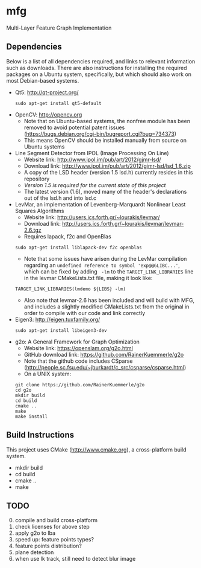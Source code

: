 mfg
===
Multi-Layer Feature Graph Implementation


Dependencies
------------
Below is a list of all dependencies required, and links to relevant information such as downloads.  There are also instructions for installing the required packages on a Ubuntu system, specifically, but which should also work on most Debian-based systems.
* Qt5: http://qt-project.org/
   ```
   sudo apt-get install qt5-default
   ```
* OpenCV: http://opencv.org
   * Note that on Ubuntu-based systems, the nonfree module has been removed to avoid potential patent issues (https://bugs.debian.org/cgi-bin/bugreport.cgi?bug=734373)
   * This means OpenCV should be installed manually from source on Ubuntu systems
* Line Segment Detector from IPOL (Image Processing On Line)
   * Website link: http://www.ipol.im/pub/art/2012/gjmr-lsd/
   * Download link: http://www.ipol.im/pub/art/2012/gjmr-lsd/lsd_1.6.zip
   * A copy of the LSD header (version 1.5 lsd.h) currently resides in this repository
   * *Version 1.5 is required for the current state of this project*
   * The latest version (1.6), moved many of the header's declarations out of the lsd.h and into lsd.c
* LevMar, an implementation of Levenberg-Marquardt Nonlinear Least Squares Algorithms
   * Website link: http://users.ics.forth.gr/~lourakis/levmar/
   * Download link: http://users.ics.forth.gr/~lourakis/levmar/levmar-2.6.tgz
   * Requires lapack, f2c and OpenBlas
   ```
   sudo apt-get install liblapack-dev f2c openblas
   ```
   * Note that some issues have arisen during the LevMar compilation regarding an `undefined reference to symbol 'exp@@GLIBC...'`, which can be fixed by adding ` -lm` to the `TARGET_LINK_LIBRARIES` line in the levmar CMakeLists.txt file, making it look like:
   ```
   TARGET_LINK_LIBRARIES(lmdemo ${LIBS} -lm)
   ```
   * Also note that levmar-2.6 has been included and will build with MFG, and includes a slightly modified CMakeLists.txt from the original in order to compile with our code and link correctly
* Eigen3: http://eigen.tuxfamily.org/
   ```
   sudo apt-get install libeigen3-dev
   ```
* g2o: A General Framework for Graph Optimization
   * Website link: https://openslam.org/g2o.html
   * GitHub download link: https://github.com/RainerKuemmerle/g2o
   * Note that the github code includes CSparse (http://people.sc.fsu.edu/~jburkardt/c_src/csparse/csparse.html)
   * On a UNIX system:
   ```
   git clone https://github.com/RainerKuemmerle/g2o
   cd g2o
   mkdir build
   cd build
   cmake ..
   make
   make install
   ```

Build Instructions
------------------
This project uses CMake (http://www.cmake.org), a cross-platform build system.
* mkdir build
* cd build
* cmake ..
* make


TODO
----
0. compile and build cross-platform
1. check licenses for above step
2. apply g2o to lba
3. speed up: feature points types?
4. feature points distribution?
5. plane detection
6. when use lk track, still need to detect blur image

